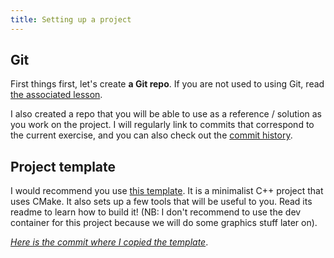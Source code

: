 ```yaml
---
title: Setting up a project
---
```


## Git

First things first, let's create **a Git repo**. If you are not used to using Git, read [the associated lesson](../lessons/use-git).

I also created a repo that you will be able to use as a reference / solution as you work on the project. I will regularly link to commits that correspond to the current exercise, and you can also check out the [commit history](https://github.com/JulesFouchy/Learn--Cpp-And-Dev-Practices--Project/commits/main).

## Project template

I would recommend you use [this template](https://github.com/JulesFouchy/Simple-Cpp-Setup). It is a minimalist C++ project that uses CMake. It also sets up a few tools that will be useful to you. Read its readme to learn how to build it! (NB: I don't recommend to use the dev container for this project because we will do some graphics stuff later on).

[*Here is the commit where I copied the template*](https://github.com/JulesFouchy/Learn--Cpp-And-Dev-Practices--Project/tree/35483a5d889d855812f5aefcbef246bb631fe87f).